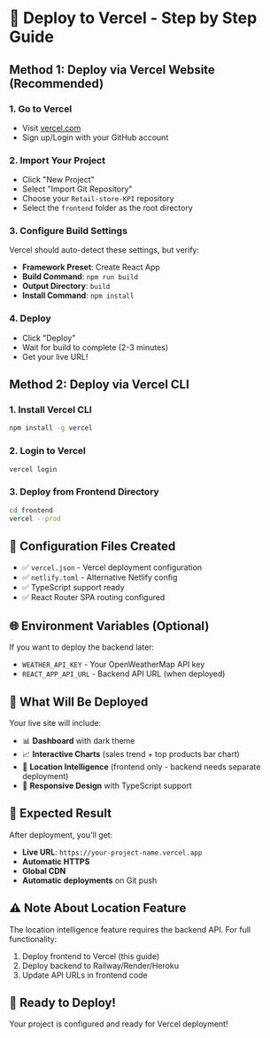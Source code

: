 # 🚀 Deploy to Vercel - Step by Step Guide

## Method 1: Deploy via Vercel Website (Recommended)

### 1. **Go to Vercel**
- Visit [vercel.com](https://vercel.com)
- Sign up/Login with your GitHub account

### 2. **Import Your Project**
- Click "New Project"
- Select "Import Git Repository"
- Choose your `Retail-store-KPI` repository
- Select the `frontend` folder as the root directory

### 3. **Configure Build Settings**
Vercel should auto-detect these settings, but verify:
- **Framework Preset**: Create React App
- **Build Command**: `npm run build`
- **Output Directory**: `build`
- **Install Command**: `npm install`

### 4. **Deploy**
- Click "Deploy"
- Wait for build to complete (2-3 minutes)
- Get your live URL!

## Method 2: Deploy via Vercel CLI

### 1. **Install Vercel CLI**
```bash
npm install -g vercel
```

### 2. **Login to Vercel**
```bash
vercel login
```

### 3. **Deploy from Frontend Directory**
```bash
cd frontend
vercel --prod
```

## 🔧 Configuration Files Created

- ✅ `vercel.json` - Vercel deployment configuration
- ✅ `netlify.toml` - Alternative Netlify config
- ✅ TypeScript support ready
- ✅ React Router SPA routing configured

## 🌐 Environment Variables (Optional)

If you want to deploy the backend later:
- `WEATHER_API_KEY` - Your OpenWeatherMap API key
- `REACT_APP_API_URL` - Backend API URL (when deployed)

## 📱 What Will Be Deployed

Your live site will include:
- 📊 **Dashboard** with dark theme
- 📈 **Interactive Charts** (sales trend + top products bar chart)
- 📍 **Location Intelligence** (frontend only - backend needs separate deployment)
- 🎨 **Responsive Design** with TypeScript support

## 🔗 Expected Result

After deployment, you'll get:
- **Live URL**: `https://your-project-name.vercel.app`
- **Automatic HTTPS**
- **Global CDN**
- **Automatic deployments** on Git push

## ⚠️ Note About Location Feature

The location intelligence feature requires the backend API. For full functionality:
1. Deploy frontend to Vercel (this guide)
2. Deploy backend to Railway/Render/Heroku
3. Update API URLs in frontend code

## 🎉 Ready to Deploy!

Your project is configured and ready for Vercel deployment!
